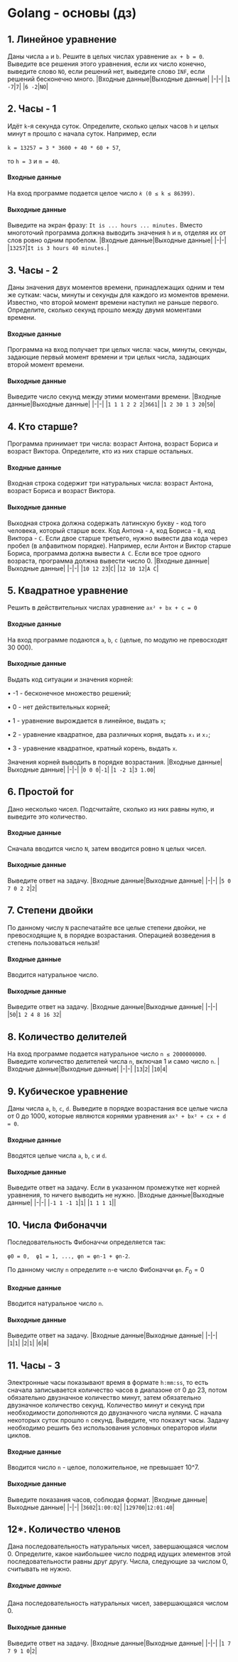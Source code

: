 # Golang - основы (дз)
## 1. Линейное уравнение
Даны числа `а` и `b`. Решите в целых числах уравнение `aх + b = 0`. Выведите все решения этого уравнения, если их число конечно, выведите слово `NO`, если решений нет, выведите слово `INF`, если решений бесконечно много.
|Входные данные|Выходные данные|
|-|-|
|`1 -7`|`7`|
|`6 -2`|`NO`|

## 2. Часы - 1
Идёт `k`-я секунда суток. Определите, сколько целых часов `h` и целых минут `m` прошло с начала суток. Например, если

`k = 13257 = 3 * 3600 + 40 * 60 + 57`,

тo `h = 3` и `m = 40`.
#### Входные данные
На вход программе подается целое число `𝑘 (0 ≤ k ≤ 86399)`.
#### Выходные данные
Выведите на экран фразу:
`It is ... hours ... minutes.`
Вместо многоточий программа должна выводить значения `h` и `m`, отделяя их от слов ровно одним пробелом.
|Входные данные|Выходные данные|
|-|-|
|`13257`|`It is 3 hours 40 minutes.`|

## 3. Часы - 2
Даны значения двух моментов времени, принадлежащих одним и тем же суткам: часы, минуты и секунды для каждого из моментов времени. Известно, что второй момент времени наступил не раньше первого. Определите, сколько секунд прошло между двумя моментами времени.
#### Входные данные
Программа на вход получает три целых числа: часы, минуты, секунды, задающие первый момент времени и три целых числа, задающих второй момент времени.
#### Выходные данные
Выведите число секунд между этими моментами времени.
|Входные данные|Выходные данные|
|-|-|
|`1 1 1 2 2 2`|`3661`|
|`1 2 30 1 3 20`|`50`|

## 4. Кто старше?
Программа принимает три числа: возраст Антона, возраст Бориса и возраст Виктора. Определите, кто из них старше остальных.
#### Входные данные
Входная строка содержит три натуральных числа: возраст Антона, возраст Бориса и возраст Виктора.
#### Выходные данные
Выходная строка должна содержать латинскую букву - код того человека, который старше всех. Код Антона - `А`, код Бориса - `В`, код Виктора - `С`. Если двое старше третьего, нужно вывести два кода через пробел (в алфавитном порядке). Например, если Антон и Виктор старше Бориса, программа должна вывести `А С`. Если все трое одного возраста, программа должна вывести число
0.
|Входные данные|Выходные данные|
|-|-|
|`10 12 23`|`C`|
|`12 10 12`|`A C`|

## 5. Квадратное уравнение
Решить в действительных числах уравнение `ax² + bx + c = 0`
#### Входные данные
На вход программе подаются `а`, `b`, `с` (целые, по модулю не превосходят 30 000).
#### Выходные данные
Выдать код ситуации и значения корней:

• -1 - бесконечное множество решений;

• 0 - нет действительных корней;

• 1 - уравнение вырождается в линейное, выдать `х`;

• 2 - уравнение квадратное, два различных корня, выдать `x₁` и `x₂`;

• 3 - уравнение квадратное, кратный корень, выдать `х`.

Значения корней выводить в порядке возрастания.
|Входные данные|Выходные данные|
|-|-|
|`0 0 0`|`-1`|
|`1 -2 1`|`3 1.00`|

## 6. Простой for
Дано несколько чисел. Подсчитайте, сколько из них равны нулю, и выведите это количество.
#### Входные данные
Сначала вводится число `N`, затем вводится ровно `N` целых чисел.
#### Выходные данные
Выведите ответ на задачу.
|Входные данные|Выходные данные|
|-|-|
|`5 0 7 0 2 2`|`2`|

## 7. Степени двойки
По данному числу `N` распечатайте все целые степени двойки, не превосходящие `N`, в порядке возрастания.
Операцией возведения в степень пользоваться нельзя!
#### Входные данные
Вводится натуральное число.
#### Выходные данные
Выведите ответ на задачу.
|Входные данные|Выходные данные|
|-|-|
|`50`|`1 2 4 8 16 32`|

## 8. Количество делителей
На вход программе подается натуральное число `n ≤ 2000000000`. Выведите количество делителей числа `n`, включая 1 и само число `n`.
|Входные данные|Выходные данные|
|-|-|
|`13`|`2`|
|`10`|`4`|

## 9. Кубическое уравнение
Даны числа `а`, `b`, `с`, `d`. Выведите в порядке возрастания все целые числа от 0 до 1000, которые являются корнями уравнения
`ax³ + bx² + cx + d = 0`.
#### Входные данные
Вводятся целые числа `a`, `b`, `c` и `d`.
#### Выходные данные
Выведите ответ на задачу. Если в указанном промежутке нет корней уравнения, то ничего выводить не нужно.
|Входные данные|Выходные данные|
|-|-|
|`-1 1 -1 1`|`1`|
|`1 1 1 1`||

## 10. Числа Фибоначчи
Последовательность Фибоначчи определяется так:

`φ0 = 0,  φ1 = 1, ..., φn = φn-1 + φn-2`.

По данному числу `n` определите `n`-е число Фибоначчи `φn`. $F_{0} = 0$
#### Входные данные
Вводится натуральное число `n`.
#### Выходные данные
Выведите ответ на задачу.
|Входные данные|Выходные данные|
|-|-|
|`1`|`1`|
|`2`|`1`|
|`6`|`8`|

## 11. Часы - 3
Электронные часы показывают время в формате `h:mm:ss`, то есть сначала записывается количество часов в диапазоне от 0 до 23, потом обязательно двузначное количество минут, затем обязательно двузначное количество секунд. Количество минут и секунд при необходимости дополняются до двузначного числа нулями.
С начала некоторых суток прошло `n` секунд. Выведите, что покажут часы. Задачу необходимо решить без использования условных операторов и\или циклов.
#### Входные данные
Вводится число `n` - целое, положительное, не превышает 10^7.
#### Выходные данные
Выведите показания часов, соблюдая формат.
|Входные данные|Выходные данные|
|-|-|
|`3602`|`1:00:02`|
|`129700`|`12:01:40`|

## 12*. Количество членов
Дана последовательность натуральных чисел, завершающаяся числом 0. Определите, какое наибольшее число подряд идущих элементов этой последовательности равны друг другу.
Числа, следующие за числом 0, считывать не нужно.
##### Входные данные
Дана последовательность натуральных чисел, завершающаяся числом 0.
#### Выходные данные
Выведите ответ на задачу.
|Входные данные|Выходные данные|
|-|-|
|`1 7 7 9 1 0`|`2`|
